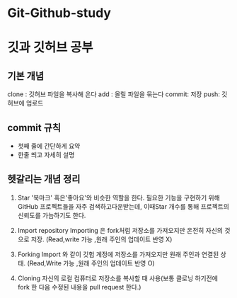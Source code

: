 # Git-Github-study
# 깃과 깃허브 공부

## 기본 개념
clone : 깃허브 파일을 복사해 온다
add : 올릴 파일을 묶는다
commit: 저장
push: 깃허브에 업로드

## commit 규칙
- 첫째 줄에 간단하게 요약
- 한줄 띄고 자세히 설명

## 헷갈리는 개념 정리
1. Star
'북마크' 혹은'좋아요'와 비슷한 역할을 한다.
필요한 기능을 구현하기 위해GitHub 프로젝트들을 자주 검색하고다운받는데, 이때Star 개수를 통해 프로젝트의 신뢰도를 가늠하기도 한다.
2. Import repository
Importing 은 fork처럼 저장소를 가져오지만 온전히 자신의 것으로 저장. (Read,write 가능 ,원래 주인의 업데이트 반영 X)

3. Forking
Import 와 같이 깃헙 계정에 저장소를 가져오지만 원래 주인과 연결된 상태. (Read,Write 가능 ,원래 주인의 업데이트 반영 O)

4. Cloning
자신의 로컬 컴퓨터로 저장소를 복사할 때 사용(보통 클로닝 하기전에 fork 한 다음 수정된 내용을 pull request 한다.)

